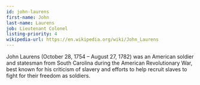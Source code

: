 ```yaml
---
id: john-laurens
first-name: John
last-name: Laurens
job: Lieutenant Colonel
listing-priority: 4
wikipedia-url: https://en.wikipedia.org/wiki/John_Laurens
---
```


John Laurens (October 28, 1754 – August 27, 1782) was an American soldier and statesman from South Carolina during the American Revolutionary War, best known for his criticism of slavery and efforts to help recruit slaves to fight for their freedom as soldiers.